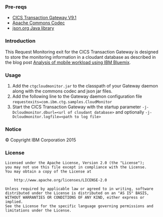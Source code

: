 ### Pre-reqs
* [CICS Transaction Gateway V9.1](http://www.ibm.com/software/products/en/cics-ctg/)
* [Apache Commons Codec](http://commons.apache.org/proper/commons-codec/)
* [json.org Java library](http://www.json.org/java/index.html)

### Introduction

This Request Monitoring exit for the CICS Transaction Gateway is designed to store the monitoring information in a cloudant database as described in the blog post [Analysis of mobile workload using IBM Bluemix](https://developer.ibm.com/cics/2015/03/09/analysis-of-mobile-workload-using-ibm-bluemix).

### Usage

1. Add the `ctgcloudmonitor.jar` to the classpath of your Gateway daemon along with the commons codec and json jar files.
2. Add the following line to the Gateway daemon configuration file `requestexits=com.ibm.ctg.samples.CloudMonitor`
3. Start the CICS Transaction Gateway with the startup parameter `-j-Dcloudmonitor.dburl=<url of cloudant database>` and optionally `-j-Dcloudmonitor.logfile=<path to log file>`

### Notice
&copy; Copyright IBM Corporation 2015

### License
```
Licensed under the Apache License, Version 2.0 (the "License");
you may not use this file except in compliance with the License.
You may obtain a copy of the License at

    http://www.apache.org/licenses/LICENSE-2.0

Unless required by applicable law or agreed to in writing, software
distributed under the License is distributed on an "AS IS" BASIS,
WITHOUT WARRANTIES OR CONDITIONS OF ANY KIND, either express or implied.
See the License for the specific language governing permissions and
limitations under the License.
```
